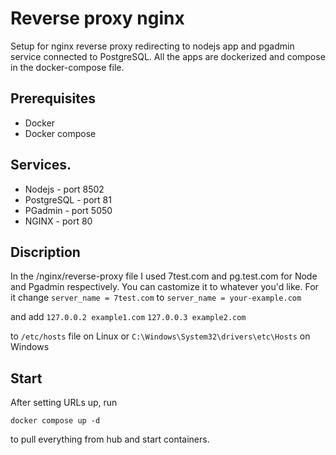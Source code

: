 # Reverse proxy nginx

Setup for nginx reverse proxy redirecting to nodejs app and pgadmin service connected to PostgreSQL. All the apps are dockerized and compose in the docker-compose file. 

## Prerequisites
- Docker 
- Docker compose 

## Services.
- Nodejs - port 8502
- PostgreSQL - port 81
- PGadmin - port 5050
- NGINX - port 80

## Discription

In the /nginx/reverse-proxy file I used 7test.com and pg.test.com for Node and Pgadmin respectively. You can castomize it to whatever you'd like. For it change 
`server_name = 7test.com`
to 
`server_name = your-example.com `

and add 
`127.0.0.2 example1.com`
`127.0.0.3 example2.com`

to `/etc/hosts` file on Linux or 
`C:\Windows\System32\drivers\etc\Hosts` on Windows 

## Start 

After setting URLs up, run 

``docker compose up -d``

to pull everything from hub and start containers.